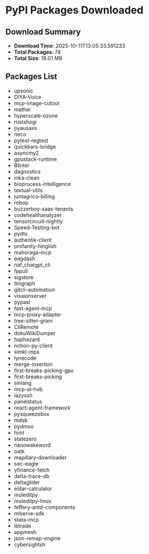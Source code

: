 # PyPI Packages Downloaded

## Download Summary
- **Download Time**: 2025-10-11T13:05:33.591233
- **Total Packages**: 74
- **Total Size**: 18.01 MB

## Packages List
- upsonic
- DIYA-Voice
- mcp-image-cutout
- mathai
- hyperscale-ozone
- rustshogi
- pyausaxs
- neco
- pytest-regtest
- quickbars-bridge
- asyncmy2
- gpustack-runtime
- Blinter
- dagnostics
- inka-clean
- bioprocess-intelligence
- textual-utils
- juntagrico-billing
- rebop
- buzzerboy-saas-tenants
- codehealthanalyzer
- tensorcircuit-nightly
- Speed-Testing-bot
- pydts
- authentik-client
- profanity-hinglish
- mahoraga-mcp
- eegdash
- naf_chatgpt_cli
- fppull
- sigstore
- llmgraph
- gitcli-automation
- visaionserver
- pypasl
- fast-agent-mcp
- mcp-proxy-adapter
- tree-sitter-gram
- CliRemote
- dokuWikiDumper
- haphazard
- notion-py-client
- simkl-mps
- lynecode
- merge-insertion
- first-breaks-picking-gpu
- first-breaks-picking
- sinlang
- mcp-ai-hub
- lazyssh
- panelstatus
- react-agent-framework
- pysqueezebox
- mdsb
- pydmoo
- himl
- statezero
- nanowakeword
- oatk
- mapillary-downloader
- sec-eagle
- yfinance-fetch
- delta-trace-db
- deltaglider
- eldar-calculator
- moleditpy
- moleditpy-linux
- feffery-antd-components
- mlserve-sdk
- stata-mcp
- ibtrade
- appmesh
- json-remap-engine
- cybersightsh
